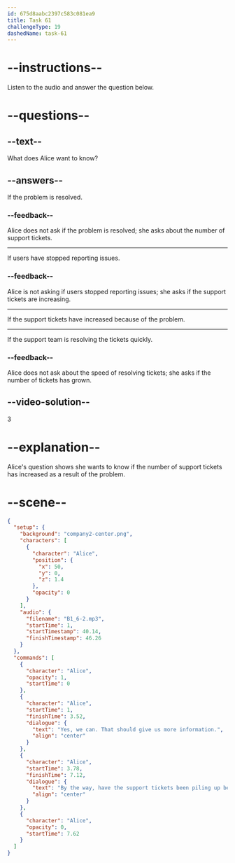 ```yaml
---
id: 675d8aabc2397c583c081ea9
title: Task 61
challengeType: 19
dashedName: task-61
---
```


<!-- (audio) Alice: Yes, we can. That should give us more information. By the way, have the support tickets been piling up because of this? -->

# --instructions--

Listen to the audio and answer the question below.

# --questions--

## --text--

What does Alice want to know?

## --answers--

If the problem is resolved.

### --feedback--

Alice does not ask if the problem is resolved; she asks about the number of support tickets.

---

If users have stopped reporting issues.

### --feedback--

Alice is not asking if users stopped reporting issues; she asks if the support tickets are increasing.

---

If the support tickets have increased because of the problem.

---

If the support team is resolving the tickets quickly.

### --feedback--

Alice does not ask about the speed of resolving tickets; she asks if the number of tickets has grown.

## --video-solution--

3

# --explanation--

Alice's question shows she wants to know if the number of support tickets has increased as a result of the problem.

# --scene--

```json
{
  "setup": {
    "background": "company2-center.png",
    "characters": [
      {
        "character": "Alice",
        "position": {
          "x": 50,
          "y": 0,
          "z": 1.4
        },
        "opacity": 0
      }
    ],
    "audio": {
      "filename": "B1_6-2.mp3",
      "startTime": 1,
      "startTimestamp": 40.14,
      "finishTimestamp": 46.26
    }
  },
  "commands": [
    {
      "character": "Alice",
      "opacity": 1,
      "startTime": 0
    },
    {
      "character": "Alice",
      "startTime": 1,
      "finishTime": 3.52,
      "dialogue": {
        "text": "Yes, we can. That should give us more information.",
        "align": "center"
      }
    },
    {
      "character": "Alice",
      "startTime": 3.78,
      "finishTime": 7.12,
      "dialogue": {
        "text": "By the way, have the support tickets been piling up because of this?",
        "align": "center"
      }
    },
    {
      "character": "Alice",
      "opacity": 0,
      "startTime": 7.62
    }
  ]
}
```
